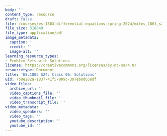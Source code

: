 ```yaml
---
body: ''
content_type: resource
draft: false
file: /courses/es-1803-differential-equations-spring-2024/mites_1803_s24_day6-problems-qa.pdf
file_size: 318849
file_type: application/pdf
image_metadata:
  caption: ''
  credit: ''
  image-alt: ''
learning_resource_types:
- Problem Sets with Solutions
license: https://creativecommons.org/licenses/by-nc-sa/4.0/
resourcetype: Document
title: 'ES.1803 S24: Class 06: Solutions'
uid: 7b8e282a-1837-41f5-809c-397eb8d65adf
video_files:
  archive_url: ''
  video_captions_file: ''
  video_thumbnail_file: ''
  video_transcript_file: ''
video_metadata:
  video_speakers: ''
  video_tags: ''
  youtube_description: ''
  youtube_id: ''
---
```

